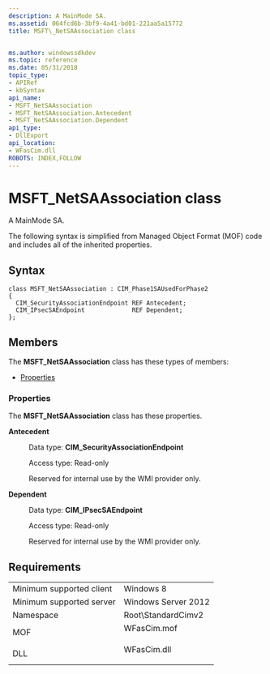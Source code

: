 ```yaml
---
description: A MainMode SA.
ms.assetid: 064fcd6b-3bf9-4a41-bd01-221aa5a15772
title: MSFT\_NetSAAssociation class


ms.author: windowssdkdev
ms.topic: reference
ms.date: 05/31/2018
topic_type: 
- APIRef
- kbSyntax
api_name: 
- MSFT_NetSAAssociation
- MSFT_NetSAAssociation.Antecedent
- MSFT_NetSAAssociation.Dependent
api_type: 
- DllExport
api_location: 
- WFasCim.dll
ROBOTS: INDEX,FOLLOW
---
```


# MSFT\_NetSAAssociation class

A MainMode SA.

The following syntax is simplified from Managed Object Format (MOF) code and includes all of the inherited properties.

## Syntax

``` syntax
class MSFT_NetSAAssociation : CIM_Phase1SAUsedForPhase2
{
  CIM_SecurityAssociationEndpoint REF Antecedent;
  CIM_IPsecSAEndpoint             REF Dependent;
};
```

## Members

The **MSFT\_NetSAAssociation** class has these types of members:

-   [Properties](#properties)

### Properties

The **MSFT\_NetSAAssociation** class has these properties.

<dl> <dt>

**Antecedent**
</dt> <dd> <dl> <dt>

Data type: **CIM\_SecurityAssociationEndpoint**
</dt> <dt>

Access type: Read-only
</dt> </dl>

Reserved for internal use by the WMI provider only.

</dd> <dt>

**Dependent**
</dt> <dd> <dl> <dt>

Data type: **CIM\_IPsecSAEndpoint**
</dt> <dt>

Access type: Read-only
</dt> </dl>

Reserved for internal use by the WMI provider only.

</dd> </dl>

## Requirements



|                                     |                                                                                        |
|-------------------------------------|----------------------------------------------------------------------------------------|
| Minimum supported client<br/> | Windows 8<br/>                                                                   |
| Minimum supported server<br/> | Windows Server 2012<br/>                                                         |
| Namespace<br/>                | Root\\StandardCimv2<br/>                                                         |
| MOF<br/>                      | <dl> <dt>WFasCim.mof</dt> </dl> |
| DLL<br/>                      | <dl> <dt>WFasCim.dll</dt> </dl> |



 

 




